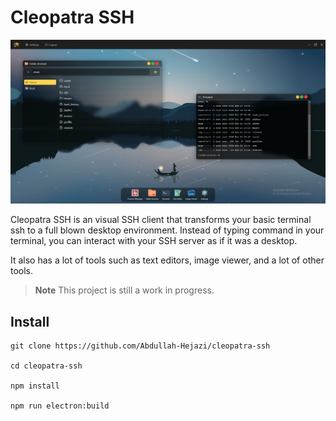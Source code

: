 # Cleopatra SSH

![Clepatra SSH Screenshot](/view.png)

Cleopatra SSH is an visual SSH client that transforms your basic terminal ssh to a full blown desktop environment.
Instead of typing command in your terminal, you can interact with your SSH server as if it was a desktop.

It also has a lot of tools such as text editors, image viewer, and a lot of other tools.


> **Note**
> This project is still a work in progress.

## Install
```
git clone https://github.com/Abdullah-Hejazi/cleopatra-ssh

cd cleopatra-ssh

npm install

npm run electron:build
```
